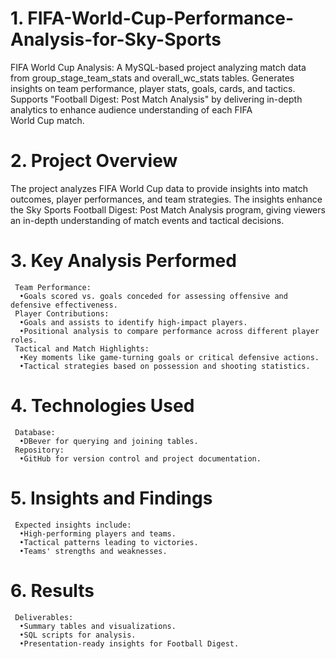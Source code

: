 # 1. FIFA-World-Cup-Performance-Analysis-for-Sky-Sports
FIFA World Cup Analysis: A MySQL-based project analyzing match data from group_stage_team_stats and overall_wc_stats tables. Generates 
insights on team performance, player stats, goals, cards, and tactics. Supports "Football Digest: Post Match Analysis" by delivering 
in-depth analytics to enhance audience understanding of each FIFA World Cup match.
# 2. Project Overview
 The project analyzes FIFA World Cup data to provide insights into match outcomes, player performances, 
     and team strategies. The insights enhance the Sky Sports Football Digest: Post Match Analysis program, 
     giving viewers an in-depth understanding of match events and tactical decisions. 
# 3. Key Analysis Performed
     Team Performance: 
      •Goals scored vs. goals conceded for assessing offensive and defensive effectiveness.
     Player Contributions: 
      •Goals and assists to identify high-impact players. 
      •Positional analysis to compare performance across different player roles.
     Tactical and Match Highlights: 
      •Key moments like game-turning goals or critical defensive actions.
      •Tactical strategies based on possession and shooting statistics.
# 4. Technologies Used
     Database: 
      •DBever for querying and joining tables.
     Repository: 
      •GitHub for version control and project documentation.
# 5. Insights and Findings
     Expected insights include: 
      •High-performing players and teams. 
      •Tactical patterns leading to victories.
      •Teams' strengths and weaknesses.
# 6. Results
     Deliverables: 
      •Summary tables and visualizations. 
      •SQL scripts for analysis. 
      •Presentation-ready insights for Football Digest.
